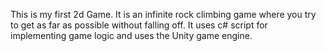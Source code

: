 This is my first 2d Game. It is an infinite rock climbing game where you try to get as far as possible without falling off. It uses c# script for implementing game logic and uses the Unity game engine.
